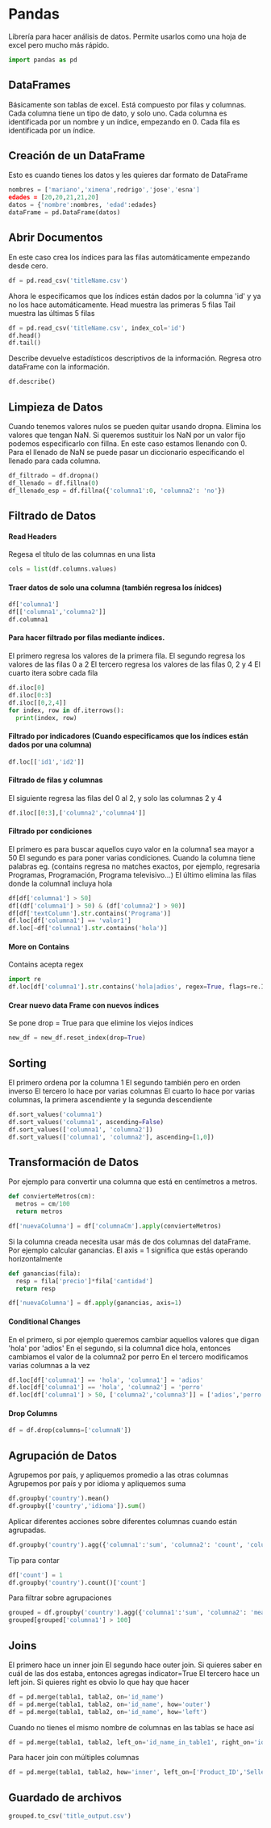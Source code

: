 # Pandas

Librería para hacer análisis de datos. Permite usarlos como una hoja de excel pero mucho más rápido.

```python
import pandas as pd
```


## DataFrames
Básicamente son tablas de excel. Está compuesto por filas y columnas. Cada columna tiene un tipo de dato, y solo uno.
Cada columna es identificada por un nombre y un índice, empezando en 0.
Cada fila es identificada por un índice.

## Creación de un DataFrame
Esto es cuando tienes los datos y les quieres dar formato de DataFrame
```python
nombres = ['mariano','ximena',rodrigo','jose','esna']
edades = [20,20,21,21,20]
datos = {'nombre':nombres, 'edad':edades}
dataFrame = pd.DataFrame(datos)
```

## Abrir Documentos

En este caso crea los índices para las filas automáticamente empezando desde cero.
```python
df = pd.read_csv('titleName.csv')
```

Ahora le especificamos que los índices están dados por la columna 'id' y ya no los hace automáticamente.
Head muestra las primeras 5 filas
Tail muestra las últimas 5 filas
```python
df = pd.read_csv('titleName.csv', index_col='id')
df.head()
df.tail()
```

Describe devuelve estadísticos descriptivos de la información. Regresa otro dataFrame con la información.
```python
df.describe()
```

## Limpieza de Datos

Cuando tenemos valores nulos se pueden quitar usando dropna. Elimina los valores que tengan NaN. 
Si queremos sustituir los NaN por un valor fijo podemos especificarlo con fillna. En este caso estamos llenando con 0.
Para el llenado de NaN se puede pasar un diccionario especificando el llenado para cada columna.
```python
df_filtrado = df.dropna()
df_llenado = df.fillna(0)
df_llenado_esp = df.fillna({'columna1':0, 'columna2': 'no'})
```


## Filtrado de Datos

#### Read Headers
Regesa el título de las columnas en una lista
```python
cols = list(df.columns.values)
```

#### Traer datos de solo una columna (también regresa los ínidces)
```python
df['columna1']
df[['columna1','columna2']]
df.columna1
```

#### Para hacer filtrado por filas mediante índices.
El primero regresa los valores de la primera fila.
El segundo regresa los valores de las filas 0 a 2
El tercero regresa los valores de las filas 0, 2 y 4
El cuarto itera sobre cada fila
```python
df.iloc[0]
df.iloc[0:3]
df.iloc[[0,2,4]]
for index, row in df.iterrows():
  print(index, row)
```

#### Filtrado por indicadores (Cuando especificamos que los índices están dados por una columna)
```python
df.loc[['id1','id2']]
```

#### Filtrado de filas y columnas
El siguiente regresa las filas del 0 al 2, y solo las columnas 2 y 4
```python
df.iloc[[0:3],['columna2','columna4']]
```

#### Filtrado por condiciones
El primero es para buscar aquellos cuyo valor en la columna1 sea mayor a 50
El segundo es para poner varias condiciones.
Cuando la columna tiene palabras eg. (contains regresa no matches exactos, por ejemplo, regresaria Programas, Programación, Programa televisivo...)
El último elimina las filas donde la columna1 incluya hola
```python
df[df['columna1'] > 50]
df[(df['columna1'] > 50) & (df['columna2'] > 90)]
df[df['textColumn'].str.contains('Programa')]
df.loc[df['columna1'] == 'valor1']
df.loc[~df['columna1'].str.contains('hola')]
```

#### More on Contains
Contains acepta regex
```python
import re
df.loc[df['columna1'].str.contains('hola|adios', regex=True, flags=re.I)]
```

#### Crear nuevo data Frame con nuevos índices
Se pone drop = True para que elimine los viejos índices
```python
new_df = new_df.reset_index(drop=True)
```

## Sorting
El primero ordena por la columna 1
El segundo también pero en orden inverso
El tercero lo hace por varias columnas
El cuarto lo hace por varias columnas, la primera ascendiente y la segunda descendiente
```python
df.sort_values('columna1')
df.sort_values('columna1', ascending=False)
df.sort_values(['columna1', 'columna2'])
df.sort_values(['columna1', 'columna2'], ascending=[1,0])
```

## Transformación de Datos
Por ejemplo para convertir una columna que está en centímetros a metros.
```python
def convierteMetros(cm):
  metros = cm/100
  return metros

df['nuevaColumna'] = df['columnaCm'].apply(convierteMetros)
```

Si la columna creada necesita usar más de dos columnas del dataFrame.
Por ejemplo calcular ganancias.
El axis = 1 significa que estás operando horizontalmente
```python
def ganancias(fila):
  resp = fila['precio']*fila['cantidad']
  return resp

df['nuevaColumna'] = df.apply(ganancias, axis=1)
```

#### Conditional Changes
En el primero, si por ejemplo queremos cambiar aquellos valores que digan 'hola' por 'adios'
En el segundo, si la columna1 dice hola, entonces cambiamos el valor de la columna2 por perro
En el tercero modificamos varias columnas a la vez
```python
df.loc[df['columna1'] == 'hola', 'columna1'] = 'adios'
df.loc[df['columna1'] == 'hola', 'columna2'] = 'perro'
df.loc[df['columna1'] > 50, ['columna2','columna3']] = ['adios','perro']
```

#### Drop Columns
```python
df = df.drop(columns=['columnaN'])
```

## Agrupación de Datos
Agrupemos por país, y apliquemos promedio a las otras columnas
Agrupemos por país y por idioma y apliquemos suma
```python
df.groupby('country').mean()
df.groupby(['country','idioma']).sum()
```

Aplicar diferentes acciones sobre diferentes columnas cuando están agrupadas.
```python
df.groupby('country').agg({'columna1':'sum', 'columna2': 'count', 'columna3': 'max'})
```

Tip para contar
```python
df['count'] = 1
df.groupby('country').count()['count']
```

Para filtrar sobre agrupaciones
```python
grouped = df.groupby('country').agg({'columna1':'sum', 'columna2': 'mean', 'columna3': 'max'})
grouped[grouped['columna1'] > 100]
```

## Joins
El primero hace un inner join
El segundo hace outer join. Si quieres saber en cuál de las dos estaba, entonces agregas indicator=True
El tercero hace un left join. Si quieres right es obvio lo que hay que hacer
```python
df = pd.merge(tabla1, tabla2, on='id_name')
df = pd.merge(tabla1, tabla2, on='id_name', how='outer')
df = pd.merge(tabla1, tabla2, on='id_name', how='left')
```

Cuando no tienes el mismo nombre de columnas en las tablas se hace así
```python
df = pd.merge(tabla1, tabla2, left_on='id_name_in_table1', right_on='id_name_in_table2')
```

Para hacer join con múltiples columnas
```python
df = pd.merge(tabla1, tabla2, how='inner', left_on=['Product_ID','Seller_City'],right_on=['Product_ID','City'])
```

## Guardado de archivos
```python
grouped.to_csv('title_output.csv')
```




